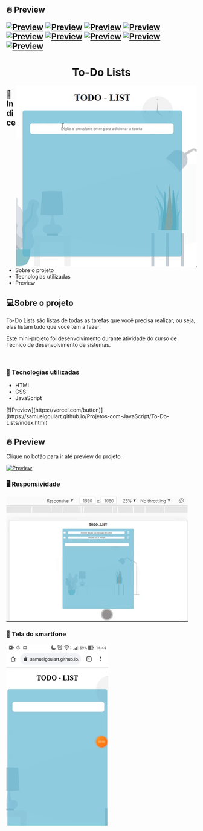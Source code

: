 <h2 align="left" >🔥 Preview 
  
<br>

[![Preview](https://vercel.com/button)](https://samuelgoulart.github.io/Projetos-com-JavaScript/To-Do-Lists/index.html)
[![Preview](https://vercel.com/button)](https://samuelgoulart.github.io/Projetos-com-JavaScript/To-Do-Lists/index.html)
[![Preview](https://vercel.com/button)](https://samuelgoulart.github.io/Projetos-com-JavaScript/To-Do-Lists/index.html)
[![Preview](https://vercel.com/button)](https://samuelgoulart.github.io/Projetos-com-JavaScript/To-Do-Lists/index.html)
[![Preview](https://vercel.com/button)](https://samuelgoulart.github.io/Projetos-com-JavaScript/To-Do-Lists/index.html)
[![Preview](https://vercel.com/button)](https://samuelgoulart.github.io/Projetos-com-JavaScript/To-Do-Lists/index.html)
[![Preview](https://vercel.com/button)](https://samuelgoulart.github.io/Projetos-com-JavaScript/To-Do-Lists/index.html)
[![Preview](https://vercel.com/button)](https://samuelgoulart.github.io/Projetos-com-JavaScript/To-Do-Lists/index.html)
[![Preview](https://vercel.com/button)](https://samuelgoulart.github.io/Projetos-com-JavaScript/To-Do-Lists/index.html)

<h1  align="center" >To-Do Lists</h1>

</h2>





<img align="right" src="./gif_readme/to_do_list.gif" alt="Gif do To-do lists">

<h2>📕 Indice</h2>

<ul>
  <li>Sobre o projeto</li>
  <li>Tecnologias utilizadas</li>
  <li>Preview</li>
</ul>

<h2>💻Sobre o projeto</h2>

To-Do Lists são listas de todas as tarefas que você precisa realizar, ou seja, elas listam tudo que você tem a fazer.

Este mini-projeto foi desenvolvimento durante atividade do curso de Técnico de desenvolvimento de sistemas.

&nbsp;&nbsp;&nbsp; 

<h3>🚀 Tecnologias utilizadas</h3>

<ul>
  <li>HTML</li>
  <li>CSS</li>
  <li>JavaScript</li>
</ul>[![Preview](https://vercel.com/button)](https://samuelgoulart.github.io/Projetos-com-JavaScript/To-Do-Lists/index.html)


<h2>🔥 Preview </h2>

Clique no botão para ir até preview do projeto.


[![Preview](https://vercel.com/button)](https://samuelgoulart.github.io/Projetos-com-JavaScript/To-Do-Lists/index.html)


<h3>🖥️ Responsividade </h3>

<img align="center" src="./gif_readme/to_do_list_responsividade.gif" alt="Gif da responsividade ">


<h3>📱 Tela do smartfone </h3>

<img align="center" src="./gif_readme/to_do_list_celular.gif" alt="Gif do To-do Lists no celular ">





